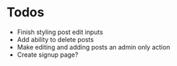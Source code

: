 Todos
==========

* Finish styling post edit inputs
* Add ability to delete posts
* Make editing and adding posts an admin only action
* Create signup page?
